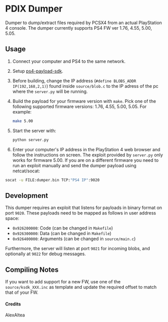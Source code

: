 PDIX Dumper
==============

Dumper to dump/extract files required by PCSX4 from an actual PlayStation 4 console.
The dumper currently supports PS4 FW ver 1.76, 4.55, 5.00, 5.05.

## Usage

1. Connect your computer and PS4 to the same network.

2. Setup [ps4-payload-sdk](https://github.com/xvortex/ps4-payload-sdk/). 

3. Before building, change the IP address (`#define BLOBS_ADDR IP(192,168,2,1)`) found inside `source/blob.c` to the IP adress of the pc where the `server.py` will be running.

4. Build the payload for your firmware version with `make`. Pick one of the following supported firmware versions: 1.76, 4.55, 5.00, 5.05. For example:

    ```bash
    make 5.00
    ```

5. Start the server with:

    ```bash
    python server.py
    ```

6. Enter your computer's IP address in the PlayStation 4 web browser and follow the instructions on screen. The exploit provided by `server.py` only works for firmware 5.00. If you are on a different firmware you need to run an exploit manually and send the dumper payload using netcat/socat:

```bash
socat -u FILE:dumper.bin TCP:"PS4 IP":9020
```

## Development

This dumper requires an exploit that listens for payloads in binary format on port `9020`. These payloads need to be mapped as follows in user address space:

- `0x926200000`: Code (can be changed in `Makefile`)
- `0x926300000`: Data (can be changed in `Makefile`)
- `0x926400000`: Arguments (can be changed in `source/main.c`)

Furthermore, the server will listen at port `9021` for incoming blobs, and optionally at `9022` for debug messages.

## Compiling Notes

If you want to add support for a new FW, use one of the `source/ksdk_XXX.inc` as template and update the required offset to match that of your FW.


#### Credits
AlexAltea


